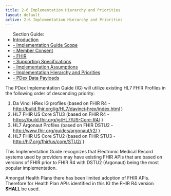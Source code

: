 ```yaml
---
title: 2-6 Implementation Hierarchy and Priorities
layout: default
active: 2-6 Implementation Hierarchy and Priorities
---
```


<ul id="markdown-toc">
	Section Guide:
  <li><a href="./2_Introduction.html" id="markdown-toc-introduction">Introduction</a></li>
  <li><a href="./2-1_Implementation_Guide_Scope.html" id="markdown-toc-scope">- Implementation Guide Scope</a></li>
  <li><a href="./2-2_Member_Consent.html" id="markdown-toc-consent">- Member Consent</a></li>
	<li><a href="./2-3_FHIR.html" id="markdown-toc-fhir">- FHIR</a></li>
	<li><a href="./2-4_Supporting_Specifications.html" id="markdown-toc-supportingspecifications">- Supporting Specifications</a></li>
	<li><a href="./2-5_Implementation_Assumptions.html" id="markdown-toc-assumptions">- Implementation Assumptions</a></li>
	<li><a href="./2-6_Implementation_Hierarchy_and_Priorities.html" id="markdown-toc-hierarchy">- Implementation Hierarchy and Priorities</a></li>
	<li><a href="./2-7_PDex_Data_Payloads.html" id="markdown-toc-payloads">- PDex Data Payloads</a></li>
</ul>

The PDex Implementation Guide (IG) will utilize existing HL7 FHIR Profiles in the following order of descending priority:
 
1. Da Vinci HRex IG profiles (based on FHIR R4 - http://build.fhir.org/ig/HL7/davinci-hrex/index.html )
2. HL7 FHIR US Core STU3 (based on FHIR R4 - https://build.fhir.org/ig/HL7/US-Core-R4/ ) 
3. HL7 Argonaut Profiles (based on FHIR DSTU2 - http://www.fhir.org/guides/argonaut/r2/ )
4. HL7 FHIR US Core STU2 (based on FHIR STU3 - http://hl7.org/fhir/us/core/STU2/ )


This Implementation Guide recognizes that Electronic Medical Record systems used by providers may have existing FHIR APIs that are based on versions of FHIR prior to FHIR R4 with DSTU2 (Argonaut) being the most popular implementation.

Amongst Health Plans there has been limited adoption of FHIR APIs. Therefore for Health Plan APIs identified in this IG the FHIR R4 version **SHALL** be used.
